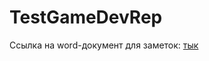 # TestGameDevRep

Ссылка на word-документ для заметок: [тык](https://docs.google.com/document/d/1a1PwccjMlrnPx_qy4czyJ4rmUapMHBhygFCiHW9C6ew/edit?usp=sharing)
